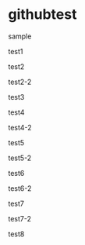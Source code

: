 # githubtest
sample

test1

test2

test2-2

test3

test4

test4-2

test5

test5-2

test6

test6-2

test7

test7-2

test8
